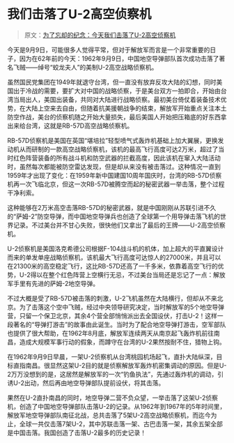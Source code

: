 # 我们击落了U-2高空侦察机

> 原文：[为了忘却的纪念：今天我们击落了U-2高空侦察机](https://baijiahao.baidu.com/s?id=1809696918313016541&wfr=spider&for=pc)

今天是9月9日，可能很多人觉得平常，但对于解放军而言是一个非常重要的日子，因为在62年前的今天：1962年9月9日，中国地空导弹部队首次成功击落了著名飞贼——绰号“蛟龙夫人”的美制U-2高空战略侦察机。

虽然国民党集团在1949年就退守台湾，但一直没有放弃反攻大陆的幻想，同时美国出于冷战的需要，要扩大对中国的战略侦察，于是美台双方一拍即合，开始由台湾当局出人，美国出装备，共同对大陆进行战略侦察。最初美台倚仗着装备技术优势，在大陆上空来去自由，但随着抗美援朝战争的结束，解放军开始重点关注本土防空作战，美台的侦察机随之开始大量损失，最后美国人开始把压箱底的好东西拿出来给台湾，这就是RB-57D高空战略侦察机。

RB-57D侦察机是美国在英国“堪培拉”轻型喷气式轰炸机基础上加大翼展，更换发动机从而研制的一款高空战略侦察机，该机的最高飞行高度可达2万米，超过了当时红色阵营装备的所有战斗机和防空武器的拦截高度，因此该机在窜入大陆活动时，虽然每次都能被防空雷达发现，但是却从来没有被击落过。这种情况一直到1959年才出现了变化：在1959年新中国建国10周年国庆时，台湾的RB-57D侦察机再一次飞临北京，但这一次RB-57D被腾空而起的秘密武器一举击落，整个过程干净利索。

这种能够在2万米高空击落RB-57D的秘密武器，就是中国刚刚从苏联引进不久的“萨姆-2”防空导弹，而中国地空导弹兵也创造了全球第一个用导弹击落飞机的世界记录。不过美台并不甘心失败，很快他们又拿出了最后的王牌——U-2高空侦察机。

U-2侦察机是美国洛克希德公司根据F-104战斗机的机体，加上超大的平直翼设计而来的单发单座战略侦察机，该机最大飞行高度可达惊人的27000米，并且可以在21300米的高空稳定飞行，这比RB-57D还高了一千多米，依靠着高空飞行的优势，U-2得以在整个红色阵营上空横行无忌，不过美台当局还是忘记了一点：解放军手里有先进的萨姆-2地空导弹。

不过大概是受了RB-57D被击落的刺激，U-2飞机虽然在大陆横行，但却从不来北京。为了击落这个空中飞贼，经过中央领导研究决定，当时解放军的5个地空导弹营，只留一个保卫北京，其余4个营全部悄悄派出去全国设伏，打击U-2！这样一段著名的“导弹打游击”的故事由此诞生。当时为了配合地空导弹打游击，空军部队也提供了很大帮助，在1962年8月底，解放军连续两天从南京起飞轰炸机前往南昌，造成大规模军事行动的假象，而蹲守在台湾的U-2果然按耐不住，猎物上钩。

在1962年9月9日早晨，一架U-2侦察机从台湾桃园机场起飞，直扑大陆纵深，目标直指南昌。很显然这架U-2目的就是侦察解放军轰炸机密集调动的原因。但是U-2万万没想到的是，这居然是解放军的一次“钓鱼执法”，先通过轰炸机的调动，引诱U-2出动，然后再由地空导弹部队提前设伏，将其击落。

果然在U-2直扑南昌的同时，地空导弹二营不负众望，一举击落了这架U-2侦察机，创造了中国地空导弹部队击落U-2的记录。从1962年到1967年的5年时间里，解放军地空导弹部队南征北战，总共击落了5架U-2高空战略侦察机，而迄今为止，全球一共仅击落7架U-2，其中苏联击落一架、古巴击落一架，其余五架全部是中国击落。我国创造了击落U-2最多的历史记录！